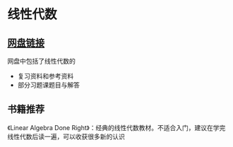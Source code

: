 # 线性代数

## [网盘链接](https://cloud.tsinghua.edu.cn/d/637ad6da77fb466795bc/)

网盘中包括了线性代数的

+ 复习资料和参考资料
+ 部分习题课题目与解答

## 书籍推荐
《Linear Algebra Done Right》：经典的线性代数教材。不适合入门，建议在学完线性代数后读一遍，可以收获很多新的认识